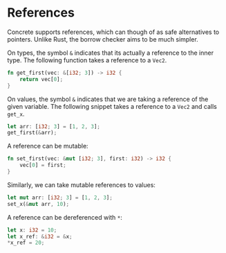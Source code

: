 # References

Concrete supports references, which can though of as safe alternatives to pointers. Unlike Rust, the borrow checker aims to be much simpler.

On types, the symbol `&` indicates that its actually a reference to the inner type. The following function takes a reference to a `Vec2`.

```rust
fn get_first(vec: &[i32; 3]) -> i32 {
    return vec[0];
}
```

On values, the symbol `&` indicates that we are taking a reference of the given variable. The following snippet takes a reference to a `Vec2` and calls `get_x`.

```rust
let arr: [i32; 3] = [1, 2, 3];
get_first(&arr);
```

A reference can be mutable:

```rust
fn set_first(vec: &mut [i32; 3], first: i32) -> i32 {
    vec[0] = first;
}
```

Similarly, we can take mutable references to values:

```rust
let mut arr: [i32; 3] = [1, 2, 3];
set_x(&mut arr, 10);
```

A reference can be dereferenced with `*`:

```rust
let x: i32 = 10;
let x_ref: &i32 = &x;
*x_ref = 20;
```
